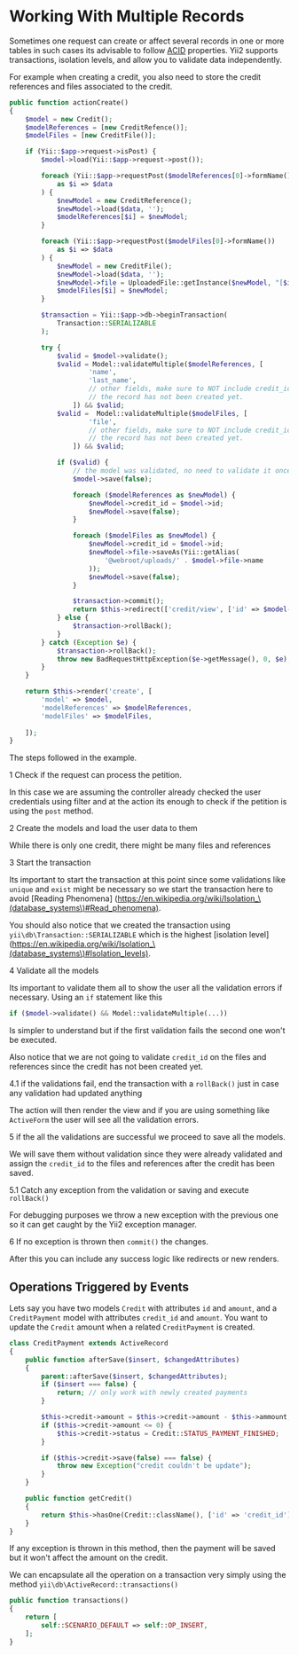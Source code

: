 Working With Multiple Records
=============================

Sometimes one request can create or affect several records in one or more tables
in such cases its advisable to follow [ACID](https://en.wikipedia.org/wiki/ACID)
properties. Yii2 supports transactions, isolation levels, and allow you to
validate data independently.

For example when creating a credit, you also need to store the credit references
and files associated to the credit.

```php
public function actionCreate()
{
    $model = new Credit();
    $modelReferences = [new CreditRefence()];
    $modelFiles = [new CreditFile()];

    if (Yii::$app->request->isPost) {
        $model->load(Yii::$app->request->post());

        foreach (Yii::$app->requestPost($modelReferences[0]->formName())
            as $i => $data
        ) {
            $newModel = new CreditReference();
            $newModel->load($data, '');
            $modelReferences[$i] = $newModel;
        }

        foreach (Yii::$app->requestPost($modelFiles[0]->formName())
            as $i => $data
        ) {
            $newModel = new CreditFile();
            $newModel->load($data, '');
            $newModel->file = UploadedFile::getInstance($newModel, "[$i]file");
            $modelFiles[$i] = $newModel;
        }

        $transaction = Yii::$app->db->beginTransaction(
            Transaction::SERIALIZABLE
        );

        try {
            $valid = $model->validate();
            $valid = Model::validateMultiple($modelReferences, [
                    'name',
                    'last_name',
                    // other fields, make sure to NOT include credit_id since
                    // the record has not been created yet.
                ]) && $valid;
            $valid =  Model::validateMultiple($modelFiles, [
                    'file',
                    // other fields, make sure to NOT include credit_id since
                    // the record has not been created yet.
                ]) && $valid;

            if ($valid) {
                // the model was validated, no need to validate it once more
                $model->save(false);

                foreach ($modelReferences as $newModel) {
                    $newModel->credit_id = $model->id;
                    $newModel->save(false);
                }

                foreach ($modelFiles as $newModel) {
                    $newModel->credit_id = $model->id;
                    $newModel->file->saveAs(Yii::getAlias(
                        '@webroot/uploads/' . $model->file->name
                    ));
                    $newModel->save(false);
                }

                $transaction->commit();
                return $this->redirect(['credit/view', ['id' => $model->id]]);
            } else {
                $transaction->rollBack();
            }
        } catch (Exception $e) {
            $transaction->rollBack();
            throw new BadRequestHttpException($e->getMessage(), 0, $e);
        }
    }

    return $this->render('create', [
        'model' => $model,
        'modelReferences' => $modelReferences,
        'modelFiles' => $modelFiles,
    
    ]);
}
```

The steps followed in the example.

1 Check if the request can process the petition.

In this case we are assuming the controller already checked the user credentials
using filter and at the action its enough to check if the petition is using the
`post` method.

2 Create the models and load the user data to them

While there is only one credit, there might be many files and references

3 Start the transaction

Its important to start the transaction at this point since some validations like
`unique` and `exist` might be necessary so we start the transaction here to
avoid [Reading Phenomena]
(https://en.wikipedia.org/wiki/Isolation_\(database_systems\)#Read_phenomena).

You should also notice that we created the transaction using
`yii\db\Transaction::SERIALIZABLE` which is the highest [isolation level]
(https://en.wikipedia.org/wiki/Isolation_\(database_systems\)#Isolation_levels).

4 Validate all the models

Its important to validate them all to show the user all the validation errors if
necessary. Using an `if` statement like this

```php
if ($model->validate() && Model::validateMultiple(...))
```

Is simpler to understand but if the first validation fails the second one won't
be executed.

Also notice that we are not going to validate `credit_id` on the files and
references since the credit has not been created yet.

4.1 if the validations fail, end the transaction with a `rollBack()` just in
case any validation had updated anything

The action will then render the view and if you are using something like
`ActiveForm` the user will see all the validation errors.

5 if the all the validations are successful we proceed to save all the models.

We will save them without validation since they were already validated and
assign the `credit_id` to the files and references after the credit has been
saved.

5.1 Catch any exception from the validation or saving and execute `rollBack()`

For debugging purposes we throw a new exception with the previous one so it can 
get caught by the Yii2 exception manager.

6 If no exception is thrown then `commit()` the changes.

After this you can include any success logic like redirects or new renders.

Operations Triggered by Events
------------------------------

Lets say you have two models `Credit` with attributes `id` and `amount`, and a
`CreditPayment` model with attributes `credit_id` and `amount`. You want to
update the `Credit` amount when a related `CreditPayment` is created.

```php
class CreditPayment extends ActiveRecord
{
    public function afterSave($insert, $changedAttributes)
    {
        parent::afterSave($insert, $changedAttributes);
        if ($insert === false) {
            return; // only work with newly created payments
        }

        $this->credit->amount = $this->credit->amount - $this->ammount;
        if ($this->credit->amount <= 0) {
            $this->credit->status = Credit::STATUS_PAYMENT_FINISHED;
        }

        if ($this->credit->save(false) === false) {
            throw new Exception("credit couldn't be update");
        }
    }

    public function getCredit()
    {
        return $this->hasOne(Credit::className(), ['id' => 'credit_id']);
    }
}
```

If any exception is thrown in this method, then the payment will be
saved but it won't affect the amount on the credit.

We can encapsulate all the operation on a transaction very simply using the
method `yii\db\ActiveRecord::transactions()`

```php
public function transactions()
{
    return [
        self::SCENARIO_DEFAULT => self::OP_INSERT,
    ];
}
```

